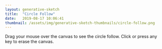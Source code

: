 ```yaml
---
layout: generative-sketch
title:  "Circle Follow"
date:   2019-08-17 10:06:41
thumbnail: /assets/img/generative-sketch-thumbnails/circle-follow.png
---
```


<script>

let sketch = function(p) {

    /*********************/
    /*** INIT VARIABLE ***/
    /*********************/

    const w = Math.min(500, $("#p5-container").width()),
          h = w;

    let cx, cy;

    let t = 0,
        dt = 0.01;

    /*********************/
    /*** DEFINE SKETCH ***/
    /*********************/

    p.setup = function() {
        p.createCanvas(w, h);
        p.frameRate(15);
        p.background("#000");
        
        cx = w / 2;
        cy = h / 2;
        
        p.stroke(119, 189, 238, 150);
        p.strokeWeight(2);
        p.noFill();
    };

    p.draw = function() {
        if (p.mouseX > 0 & p.mouseY > 0 & p.mouseX < w & p.mouseY < h) {
            let r = (100 * p.sin(t)) + 50;
            p.circle(cx, cy, r);
            cx += (p.mouseX - cx) / 5;
            cy += (p.mouseY - cy) / 5;
            t += dt;
        }
    };

    p.keyPressed = function() {
        p.clear();
        p.background("#000");
    }

    p.mouseClicked = function() {
        p.clear();
        p.background("#000");
    }

}

new p5(sketch, 'p5-container');

</script>

Drag your mouse over the canvas to see the circle follow. Click or press any key to erase the canvas.